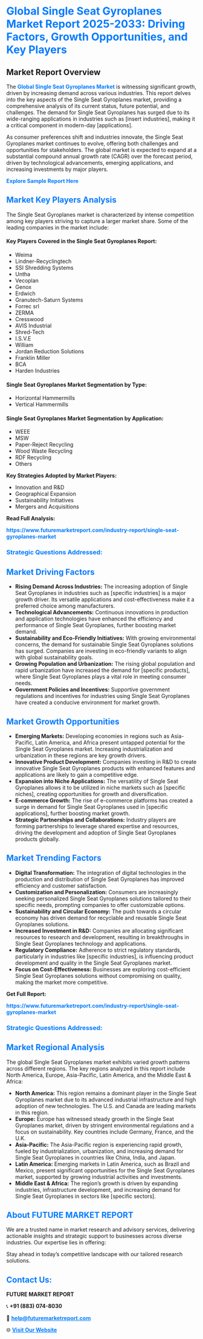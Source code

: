 <h1 style="color: #007BFF;">Global Single Seat Gyroplanes Market Report 2025-2033: Driving Factors, Growth Opportunities, and Key Players</h1>

<section id="overview">
<h2>Market Report Overview</h2>
<p>The <a href="https://www.futuremarketreport.com/industry-report/single-seat-gyroplanes-market" style="color: #007BFF; text-decoration: none;"><strong>Global Single Seat Gyroplanes Market</strong></a> is witnessing significant growth, driven by increasing demand across various industries. This report delves into the key aspects of the Single Seat Gyroplanes market, providing a comprehensive analysis of its current status, future potential, and challenges. The demand for Single Seat Gyroplanes has surged due to its wide-ranging applications in industries such as [insert industries], making it a critical component in modern-day [applications].</p>
<p>As consumer preferences shift and industries innovate, the Single Seat Gyroplanes market continues to evolve, offering both challenges and opportunities for stakeholders. The global market is expected to expand at a substantial compound annual growth rate (CAGR) over the forecast period, driven by technological advancements, emerging applications, and increasing investments by major players.</p>
</section>

<section id="overview">
<p><a href="https://www.futuremarketreport.com/request-sample/reportId=31861" style="color: #007BFF; text-decoration: none;"><strong>Explore Sample Report Here</strong></a></p>
</section>

<section id="key-players">
<h2 style="color: #007BFF;">Market Key Players Analysis</h2>
<p>The Single Seat Gyroplanes market is characterized by intense competition among key players striving to capture a larger market share. Some of the leading companies in the market include:</p>
<h4>Key Players Covered in the Single Seat Gyroplanes Report:</h4>
<ul><li>Weima</li><li>Lindner-Recyclingtech</li><li>SSI Shredding Systems</li><li>Untha</li><li>Vecoplan</li><li>Genox</li><li>Erdwich</li><li>Granutech-Saturn Systems</li><li>Forrec srl</li><li>ZERMA</li><li>Cresswood</li><li>AVIS Industrial</li><li>Shred-Tech</li><li>I.S.V.E</li><li>William</li><li>Jordan Reduction Solutions</li><li>Franklin Miller</li><li>BCA</li><li>Harden Industries</li></ul>
<h4>Single Seat Gyroplanes Market Segmentation by Type:</h4>
<ul><li>Horizontal Hammermills</li><li>Vertical Hammermills</li></ul>

<h4>Single Seat Gyroplanes Market Segmentation by Application:</h4>
<ul><li>WEEE</li><li>MSW</li><li>Paper-Reject Recycling</li><li>Wood Waste Recycling</li><li>RDF Recycling</li><li>Others</li></ul>
<p><strong>Key Strategies Adopted by Market Players:</strong></p>
<ul>
<li>Innovation and R&D</li>
<li>Geographical Expansion</li>
<li>Sustainability Initiatives</li>
<li>Mergers and Acquisitions</li>
</ul>
</section>

<section>
<p><strong>Read Full Analysis: </strong></p><a href="https://www.futuremarketreport.com/industry-report/single-seat-gyroplanes-market" style="color: #007BFF; text-decoration: none;"><strong>https://www.futuremarketreport.com/industry-report/single-seat-gyroplanes-market</strong></a>
<h3 style="color: #007BFF;">Strategic Questions Addressed:</h3>
</section>

<section id="driving-factors">
<h2 style="color: #007BFF;">Market Driving Factors</h2>
<ul>
<li><strong>Rising Demand Across Industries:</strong> The increasing adoption of Single Seat Gyroplanes in industries such as [specific industries] is a major growth driver. Its versatile applications and cost-effectiveness make it a preferred choice among manufacturers.</li>
<li><strong>Technological Advancements:</strong> Continuous innovations in production and application technologies have enhanced the efficiency and performance of Single Seat Gyroplanes, further boosting market demand.</li>
<li><strong>Sustainability and Eco-Friendly Initiatives:</strong> With growing environmental concerns, the demand for sustainable Single Seat Gyroplanes solutions has surged. Companies are investing in eco-friendly variants to align with global sustainability goals.</li>
<li><strong>Growing Population and Urbanization:</strong> The rising global population and rapid urbanization have increased the demand for [specific products], where Single Seat Gyroplanes plays a vital role in meeting consumer needs.</li>
<li><strong>Government Policies and Incentives:</strong> Supportive government regulations and incentives for industries using Single Seat Gyroplanes have created a conducive environment for market growth.</li>
</ul>
</section>

<section id="growth-opportunities">
<h2 style="color: #007BFF;">Market Growth Opportunities</h2>
<ul>
<li><strong>Emerging Markets:</strong> Developing economies in regions such as Asia-Pacific, Latin America, and Africa present untapped potential for the Single Seat Gyroplanes market. Increasing industrialization and urbanization in these regions are key growth drivers.</li>
<li><strong>Innovative Product Development:</strong> Companies investing in R&D to create innovative Single Seat Gyroplanes products with enhanced features and applications are likely to gain a competitive edge.</li>
<li><strong>Expansion into Niche Applications:</strong> The versatility of Single Seat Gyroplanes allows it to be utilized in niche markets such as [specific niches], creating opportunities for growth and diversification.</li>
<li><strong>E-commerce Growth:</strong> The rise of e-commerce platforms has created a surge in demand for Single Seat Gyroplanes used in [specific applications], further boosting market growth.</li>
<li><strong>Strategic Partnerships and Collaborations:</strong> Industry players are forming partnerships to leverage shared expertise and resources, driving the development and adoption of Single Seat Gyroplanes products globally.</li>
</ul>
</section>

<section id="trending-factors">
<h2 style="color: #007BFF;">Market Trending Factors</h2>
<ul>
<li><strong>Digital Transformation:</strong> The integration of digital technologies in the production and distribution of Single Seat Gyroplanes has improved efficiency and customer satisfaction.</li>
<li><strong>Customization and Personalization:</strong> Consumers are increasingly seeking personalized Single Seat Gyroplanes solutions tailored to their specific needs, prompting companies to offer customizable options.</li>
<li><strong>Sustainability and Circular Economy:</strong> The push towards a circular economy has driven demand for recyclable and reusable Single Seat Gyroplanes solutions.</li>
<li><strong>Increased Investment in R&D:</strong> Companies are allocating significant resources to research and development, resulting in breakthroughs in Single Seat Gyroplanes technology and applications.</li>
<li><strong>Regulatory Compliance:</strong> Adherence to strict regulatory standards, particularly in industries like [specific industries], is influencing product development and quality in the Single Seat Gyroplanes market.</li>
<li><strong>Focus on Cost-Effectiveness:</strong> Businesses are exploring cost-efficient Single Seat Gyroplanes solutions without compromising on quality, making the market more competitive.</li>
</ul>
</section>

<section>
<p><strong>Get Full Report: </strong></p><a href="https://www.futuremarketreport.com/industry-report/single-seat-gyroplanes-market" style="color: #007BFF; text-decoration: none;"><strong>https://www.futuremarketreport.com/industry-report/single-seat-gyroplanes-market</strong></a>
<h3 style="color: #007BFF;">Strategic Questions Addressed:</h3>
</section>


<section id="regional-analysis">
<h2 style="color: #007BFF;">Market Regional Analysis</h2>
<p>The global Single Seat Gyroplanes market exhibits varied growth patterns across different regions. The key regions analyzed in this report include North America, Europe, Asia-Pacific, Latin America, and the Middle East & Africa:</p>
<ul>
<li><strong>North America:</strong> This region remains a dominant player in the Single Seat Gyroplanes market due to its advanced industrial infrastructure and high adoption of new technologies. The U.S. and Canada are leading markets in this region.</li>
<li><strong>Europe:</strong> Europe has witnessed steady growth in the Single Seat Gyroplanes market, driven by stringent environmental regulations and a focus on sustainability. Key countries include Germany, France, and the U.K.</li>
<li><strong>Asia-Pacific:</strong> The Asia-Pacific region is experiencing rapid growth, fueled by industrialization, urbanization, and increasing demand for Single Seat Gyroplanes in countries like China, India, and Japan.</li>
<li><strong>Latin America:</strong> Emerging markets in Latin America, such as Brazil and Mexico, present significant opportunities for the Single Seat Gyroplanes market, supported by growing industrial activities and investments.</li>
<li><strong>Middle East & Africa:</strong> The region’s growth is driven by expanding industries, infrastructure development, and increasing demand for Single Seat Gyroplanes in sectors like [specific sectors].</li>
</ul>
</section>

<footer>
<h2 style="color: #007BFF;">About FUTURE MARKET REPORT</h2>
<p>We are a trusted name in market research and advisory services, delivering actionable insights and strategic support to businesses across diverse industries. Our expertise lies in offering:</p>

<p>Stay ahead in today’s competitive landscape with our tailored research solutions.</p>

<h2 style="color: #007BFF;">Contact Us:</h2>
<p><strong>FUTURE MARKET REPORT</strong></p>
<p>📞 <strong>+91 (883) 074-8030</strong></p>
<p>📧 <strong><a href="mailto:help@futuremarketreport.com" style="color: #007BFF;">help@futuremarketreport.com</a></strong></p>
<p>🌐 <strong><a href="https://www.futuremarketreport.com/" style="color: #007BFF;">Visit Our Website</a></strong></p>
</footer>
